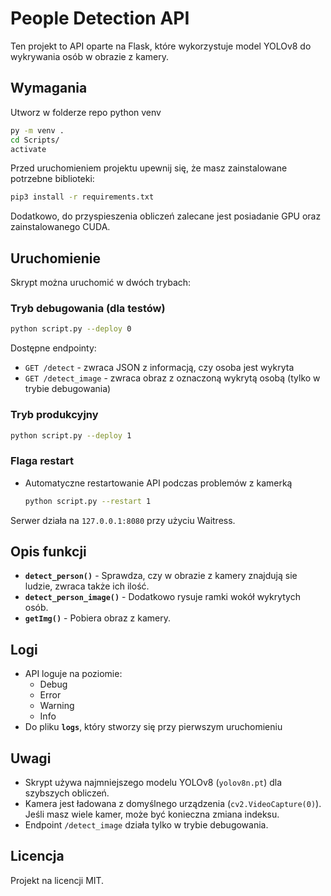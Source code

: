 # People Detection API

Ten projekt to API oparte na Flask, które wykorzystuje model YOLOv8 do wykrywania osób w obrazie z kamery.

## Wymagania

Utworz w folderze repo python venv

```bash
py -m venv .
cd Scripts/
activate
```

Przed uruchomieniem projektu upewnij się, że masz zainstalowane potrzebne biblioteki:

```bash
pip3 install -r requirements.txt
```

Dodatkowo, do przyspieszenia obliczeń zalecane jest posiadanie GPU oraz zainstalowanego CUDA.

## Uruchomienie

Skrypt można uruchomić w dwóch trybach:

### Tryb debugowania (dla testów)

```bash
python script.py --deploy 0
```

Dostępne endpointy:
- `GET /detect` - zwraca JSON z informacją, czy osoba jest wykryta
- `GET /detect_image` - zwraca obraz z oznaczoną wykrytą osobą (tylko w trybie debugowania)

### Tryb produkcyjny

```bash
python script.py --deploy 1
```

### Flaga restart

- Automatyczne restartowanie API podczas problemów z kamerką
    ```bash
    python script.py --restart 1
    ```


Serwer działa na `127.0.0.1:8080` przy użyciu Waitress.

## Opis funkcji

- **`detect_person()`** - Sprawdza, czy w obrazie z kamery znajdują sie ludzie, zwraca także ich ilość.
- **`detect_person_image()`** - Dodatkowo rysuje ramki wokół wykrytych osób.
- **`getImg()`** - Pobiera obraz z kamery.

## Logi

- API loguje na poziomie:
    - Debug
    - Error
    - Warning
    - Info
- Do pliku **`logs`**, który stworzy się przy pierwszym uruchomieniu

## Uwagi

- Skrypt używa najmniejszego modelu YOLOv8 (`yolov8n.pt`) dla szybszych obliczeń.
- Kamera jest ładowana z domyślnego urządzenia (`cv2.VideoCapture(0)`). Jeśli masz wiele kamer, może być konieczna zmiana indeksu.
- Endpoint `/detect_image` działa tylko w trybie debugowania.

## Licencja

Projekt na licencji MIT.

